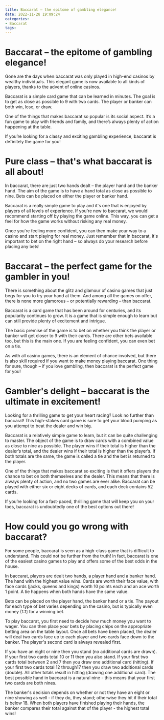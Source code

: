 ```yaml
---
title: Baccarat – the epitome of gambling elegance!
date: 2022-11-28 19:09:24
categories:
- Baccarat
tags:
---
```



#  Baccarat – the epitome of gambling elegance!

Gone are the days when baccarat was only played in high-end casinos by wealthy individuals. This elegant game is now available to all kinds of players, thanks to the advent of online casinos.

Baccarat is a simple card game that can be learned in minutes. The goal is to get as close as possible to 9 with two cards. The player or banker can both win, lose, or draw.

One of the things that makes baccarat so popular is its social aspect. It’s a fun game to play with friends and family, and there’s always plenty of action happening at the table.

If you’re looking for a classy and exciting gambling experience, baccarat is definitely the game for you!

#  Pure class – that's what baccarat is all about!

In baccarat, there are just two hands dealt – the player hand and the banker hand. The aim of the game is to have a hand total as close as possible to nine. Bets can be placed on either the player or banker hand.

Baccarat is a really simple game to play and it's one that is enjoyed by players of all levels of experience. If you're new to baccarat, we would recommend starting off by playing the game online. This way, you can get a feel for how the game works without risking any real money.

Once you're feeling more confident, you can then make your way to a casino and start playing for real money. Just remember that in baccarat, it's important to bet on the right hand – so always do your research before placing any bets!

#  Baccarat – the perfect game for the gambler in you!

There is something about the glitz and glamour of casino games that just begs for you to try your hand at them. And among all the games on offer, there is none more glamorous – or potentially rewarding – than baccarat.

Baccarat is a card game that has been around for centuries, and its popularity continues to grow. It is a game that is simple enough to learn but can still provide plenty of excitement and intrigue.

The basic premise of the game is to bet on whether you think the player or banker will get closer to 9 with their cards. There are other bets available too, but this is the main one. If you are feeling confident, you can even bet on a tie.

As with all casino games, there is an element of chance involved, but there is also skill required if you want to make money playing baccarat. One thing for sure, though – if you love gambling, then baccarat is the perfect game for you!

#  Gambler's delight – baccarat is the ultimate in excitement!

Looking for a thrilling game to get your heart racing? Look no further than baccarat! This high-stakes card game is sure to get your blood pumping as you attempt to beat the dealer and win big.

Baccarat is a relatively simple game to learn, but it can be quite challenging to master. The object of the game is to draw cards with a combined value as close to nine as possible. The player wins if their total is higher than the dealer’s total, and the dealer wins if their total is higher than the player’s. If both totals are the same, the game is called a tie and the bet is returned to the player.

One of the things that makes baccarat so exciting is that it offers players the chance to bet on both themselves and the dealer. This means that there is always plenty of action, and no two games are ever alike. Baccarat can be played with either six or eight decks of cards, and each deck contains 52 cards.

If you’re looking for a fast-paced, thrilling game that will keep you on your toes, baccarat is undoubtedly one of the best options out there!

#  How could you go wrong with baccarat?

For some people, baccarat is seen as a high-class game that is difficult to understand. This could not be further from the truth! In fact, baccarat is one of the easiest casino games to play and offers some of the best odds in the house.

In baccarat, players are dealt two hands, a player hand and a banker hand. The hand with the highest value wins. Cards are worth their face value, with face cards (jacks, queens and kings) worth 10 points each and an ace worth 1 point. A tie happens when both hands have the same value.

Bets can be placed on the player hand, the banker hand or a tie. The payout for each type of bet varies depending on the casino, but is typically even money (1:1) for a winning bet.

To play baccarat, you first need to decide how much money you want to wager. You can then place your bets by placing chips on the appropriate betting area on the table layout. Once all bets have been placed, the dealer will deal two cards face up to each player and two cards face down to the banker. The player's second card is always revealed first.

If you have an eight or nine then you stand (no additional cards are drawn). If your first two cards total 10 or 11 then you also stand. If your first two cards total between 2 and 7 then you draw one additional card (hitting). If your first two cards total 12 through17 then you draw two additional cards (double). All other totals result in hitting (drawing one additional card). The best possible hand in baccarat is a natural nine - this means that your first two cards are both nines.

The banker's decision depends on whether or not they have an eight or nine showing as well - if they do, they stand; otherwise they hit if their total is below 18. When both players have finished playing their hands, the banker compares their total against that of the player - the highest total wins!